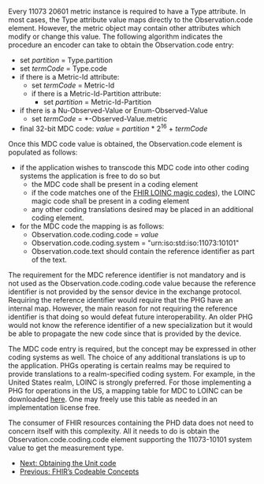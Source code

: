 Every 11073 20601 metric instance is required to have a Type attribute. In most cases, the Type attribute value maps directly to the Observation.code element. However, the metric object may contain other attributes which modify or change this value. The following algorithm indicates the procedure an encoder can take to obtain the Observation.code entry:

* set *partition* = Type.partition
* set *termCode* = Type.code
* if there is a Metric-Id attribute:
  * set *termCode* = Metric-Id
  * if there is a Metric-Id-Partition attribute:
    * set *partition* = Metric-Id-Partition
* if there is a Nu-Observed-Value or Enum-Observed-Value
  * set *termCode* = *-Observed-Value.metric
* final 32-bit MDC code: *value* = *partition* * 2<sup>16</sup> + *termCode*

Once this MDC code value is obtained, the Observation.code element is populated as follows:

* if the application wishes to transcode this MDC code into other coding systems the application is free to do so but
  * the MDC code shall be present in a coding element
  * if the code matches one of the [FHIR LOINC magic codes]( https://www.hl7.org/fhir/observation-vitalsigns.html)), the LOINC magic code shall be present in a coding element
  * any other coding translations desired may be placed in an additional coding element.
* for the MDC code the mapping is as follows:
  * Observation.code.coding.code = *value*
  * Observation.code.coding.system = "urn:iso:std:iso:11073:10101"
  * Observation.code.text should contain the reference identifier as part of the text.
  
The requirement for the MDC reference identifier is not mandatory and is not used as the Observation.code.coding.code value because the reference identifier is not provided by the sensor device in the exchange protocol. Requiring the reference identifier would require that the PHG have an internal map. However, the main reason for not requiring the reference identifier is that doing so would defeat future interoperability. An older PHG would not know the reference identifier of a new specialization but it would be able to propagate the new code since that is provided by the device.

The MDC code entry is required, but the concept may be expressed in other coding systems as well. The choice of any additional translations is up to the application. PHGs operating is certain realms may be required to provide translations to a realm-specified coding system. For example, in the United States realm, LOINC is strongly preferred. For those implementing a PHG for operations in the US, a mapping table for MDC to LOINC can be downloaded [here](https://loinc.org/file-access/download-id/9385/). One may freely use this table as needed in an implementation license free.
  
The consumer of FHIR resources containing the PHD data does not need to concern itself with this complexity. All it needs to do is obtain the Observation.code.coding.code element supporting the 11073-10101 system value to get the measurement type.

 - [Next: Obtaining the Unit code](ObtainUnitCode.html)
 - [Previous: FHIR’s Codeable Concepts](CodeableConcepts.html)
